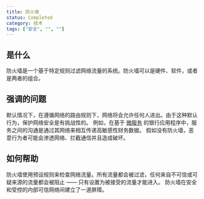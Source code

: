 ```yaml
---
title: 防火墙
status: Completed
category: 技术
tags: ["安全", "", ""]
---
```


## 是什么

防火墙是一个基于特定规则过滤网络流量的系统。防火墙可以是硬件、软件，或者是两者的组合。

## 强调的问题

默认情况下，在遵循网络的路由规则下，网络将会允许任何人进出。由于这种默认行为，保护网络安全是有挑战性的。
例如，在基于 [微服务](/zh-cn/microservices/) 的银行应用程序中，服务之间的沟通是通过其网络来相互传递高敏感性财务数据。
假如没有防火墙，恶意行为者可能会渗透网络、拦截通信并且造成破坏。

## 如何帮助

防火墙使用预设规则来检查网络流量。所有流量都会被过滤，任何来自不可信或可疑来源的流量都会被阻止 —— 只有设置为被接受的流量才能进入。
防火墙在安全和受控的内部可信网络间建立了一道屏障。
